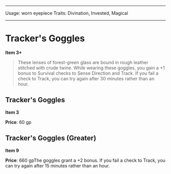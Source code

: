 
---
Usage: worn eyepiece
Traits: Divination, Invested, Magical

---

# Tracker's Goggles

**Item 3+**

> These lenses of forest-green glass are bound in rough leather stitched with crude twine. While wearing these goggles, you gain a +1 bonus to Survival checks to Sense Direction and Track. If you fail a check to Track, you can try again after 30 minutes rather than an hour.

## Tracker's Goggles

**Item 3**

**Price**: 60 gp

## Tracker's Goggles (Greater)

**Item 9**

**Price**: 660 gpThe goggles grant a +2 bonus. If you fail a check to Track, you can try again after 15 minutes rather than an hour.
